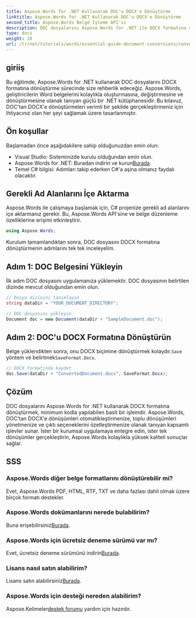 ```yaml
---
title: Aspose.Words for .NET Kullanarak DOC'u DOCX'e Dönüştürme
linktitle: Aspose.Words for .NET Kullanarak DOC'u DOCX'e Dönüştürme
second_title: Aspose.Words Belge İşleme API'si
description: DOC dosyalarını Aspose.Words for .NET ile DOCX formatına sorunsuz bir şekilde nasıl dönüştüreceğinizi öğrenin. Adım adım kılavuzumuz ön koşulları, kod örneklerini ve gelişmiş seçenekleri kapsar.
type: docs
weight: 10
url: /tr/net/tutorials/words/essential-guide-document-conversions/convert-doc-to-docx/
---
```

## giriiş

Bu eğitimde, Aspose.Words for .NET kullanarak DOC dosyalarını DOCX formatına dönüştürme sürecinde size rehberlik edeceğiz. Aspose.Words, geliştiricilerin Word belgelerini kolaylıkla oluşturmasına, değiştirmesine ve dönüştürmesine olanak tanıyan güçlü bir .NET kütüphanesidir. Bu kılavuz, DOC'tan DOCX'e dönüştürmeleri verimli bir şekilde gerçekleştirmeniz için ihtiyacınız olan her şeyi sağlamak üzere tasarlanmıştır.

## Ön koşullar

Başlamadan önce aşağıdakilere sahip olduğunuzdan emin olun:
- Visual Studio: Sisteminizde kurulu olduğundan emin olun.
-  Aspose.Words for .NET: Buradan indirin ve kurun[Burada](https://releases.aspose.com/words/net/).
- Temel C# bilgisi: Adımları takip ederken C#'a aşina olmanız faydalı olacaktır.

## Gerekli Ad Alanlarını İçe Aktarma

Aspose.Words ile çalışmaya başlamak için, C# projenize gerekli ad alanlarını içe aktarmanız gerekir. Bu, Aspose.Words API'sine ve belge düzenleme özelliklerine erişimi etkinleştirir.

```csharp
using Aspose.Words;
```

Kurulum tamamlandıktan sonra, DOC dosyasını DOCX formatına dönüştürmenin adımlarını tek tek inceleyelim.

## Adım 1: DOC Belgesini Yükleyin

İlk adım DOC dosyasını uygulamanıza yüklemektir. DOC dosyasının belirtilen dizinde mevcut olduğundan emin olun.

```csharp
// Dosya dizinini tanımlayın
string dataDir = "YOUR_DOCUMENT_DIRECTORY";

// DOC dosyasını yükleyin
Document doc = new Document(dataDir + "SampleDocument.doc");
```

## Adım 2: DOC'u DOCX Formatına Dönüştürün

 Belge yüklendikten sonra, onu DOCX biçimine dönüştürmek kolaydır.`Save` yöntem ve belirtmek`SaveFormat.Docx`.

```csharp
// DOCX formatında kaydet
doc.Save(dataDir + "ConvertedDocument.docx", SaveFormat.Docx);
```

## Çözüm

DOC dosyalarını Aspose.Words for .NET kullanarak DOCX formatına dönüştürmek, minimum kodla yapılabilen basit bir işlemdir. Aspose.Words, DOC'tan DOCX'e dönüşümleri otomatikleştirmenize, toplu dönüşümleri yönetmenize ve çıktı seçeneklerini özelleştirmenize olanak tanıyan kapsamlı işlevler sunar. İster bir kurumsal uygulamaya entegre edin, ister tek dönüşümler gerçekleştirin, Aspose.Words kolaylıkla yüksek kaliteli sonuçlar sağlar.

## SSS

### Aspose.Words diğer belge formatlarını dönüştürebilir mi?
Evet, Aspose.Words PDF, HTML, RTF, TXT ve daha fazlası dahil olmak üzere birçok formatı destekler.

### Aspose.Words dokümanlarını nerede bulabilirim?
 Buna erişebilirsiniz[Burada](https://reference.aspose.com/words/net/).

### Aspose.Words için ücretsiz deneme sürümü var mı?
 Evet, ücretsiz deneme sürümünü indirin[Burada](https://releases.aspose.com/).

### Lisans nasıl satın alabilirim?
 Lisans satın alabilirsiniz[Burada](https://purchase.conholdate.com/buy).

### Aspose.Words için desteği nereden alabilirim?
 Aspose.Kelimeler[destek forumu](https://forum.aspose.com/c/words/8) yardım için hazırdır.


